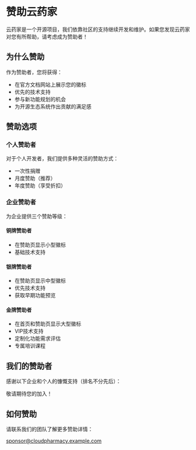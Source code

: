 # 赞助云药家

云药家是一个开源项目，我们依靠社区的支持继续开发和维护。如果您发现云药家对您有所帮助，请考虑成为赞助者！

## 为什么赞助

作为赞助者，您将获得：

- 在官方文档网站上展示您的徽标
- 优先的技术支持
- 参与新功能规划的机会
- 为开源生态系统作出贡献的满足感

## 赞助选项

### 个人赞助者

对于个人开发者，我们提供多种灵活的赞助方式：

- 一次性捐赠
- 月度赞助（推荐）
- 年度赞助（享受折扣）

### 企业赞助者

为企业提供三个赞助等级：

#### 铜牌赞助者
- 在赞助页显示小型徽标
- 基础技术支持

#### 银牌赞助者
- 在赞助页显示中型徽标
- 优先技术支持
- 获取早期功能预览

#### 金牌赞助者
- 在首页和赞助页显示大型徽标
- VIP技术支持
- 定制化功能需求评估
- 专属培训课程

## 我们的赞助者

感谢以下企业和个人的慷慨支持（排名不分先后）：

敬请期待您的加入！

## 如何赞助

请联系我们的团队了解更多赞助详情：

sponsor@cloudpharmacy.example.com 